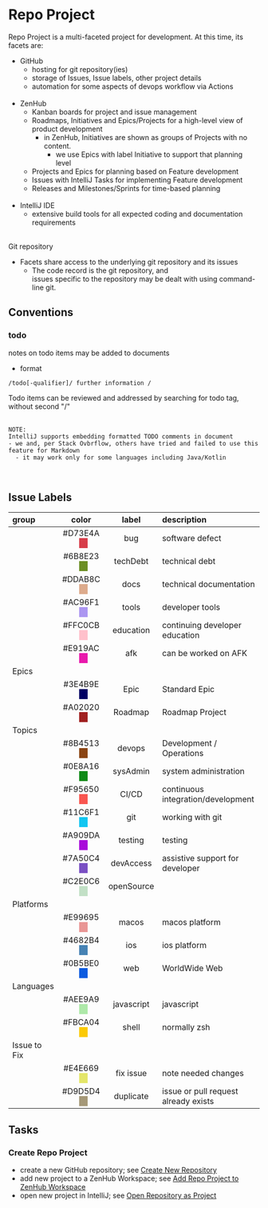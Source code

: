 # Repo Project

Repo Project is a multi-faceted project for development.
At this time, its facets are:
- GitHub
  - hosting for git repository(ies)
  - storage of Issues, Issue labels, other project details
  - automation for some aspects of devops workflow via Actions
<br/><br/>
- ZenHub
  - Kanban boards for project and issue management
  - Roadmaps, Initiatives and Epics/Projects for a high-level view of product development
    - in ZenHub, Initiatives are shown as groups of Projects with no content.
      - we use Epics with label Initiative to support that planning level
  - Projects and Epics for planning based on Feature development
  - Issues with IntelliJ Tasks for implementing Feature development
  - Releases and Milestones/Sprints for time-based planning
<br/><br/>
- IntelliJ IDE
  - extensive build tools for all expected coding and documentation requirements
<br/><br/>

Git repository
- Facets share access to the underlying git repository and its issues <br/>
  - The code record is the git repository, and <br/>
    issues specific to the repository may be dealt with using command-line git.

<div style="page-break-after: always;"></div>

## Conventions
### todo
notes on todo items may be added to documents
- format
```plaintext
/todo[-qualifier]/ further information /
```
Todo items can be reviewed and addressed by searching for todo tag, without second "/" <br/><br/>

```plaintext
NOTE:
IntelliJ supports embedding formatted TODO comments in document
- we and, per Stack Ovbrflow, others have tried and failed to use this feature for Markdown  
  - it may work only for some languages including Java/Kotlin
```
<br/>

## Issue Labels
| group | color | label | description |
|:---|:---:|:---:|:---|
| | #D73E4A &nbsp;&nbsp;<span style="background-color: #D73E4A">&nbsp;&nbsp;&nbsp;&nbsp;</span> | bug | software defect |
| | #6B8E23 &nbsp;&nbsp;<span style="background-color: #6B8E23">&nbsp;&nbsp;&nbsp;&nbsp;</span> | techDebt | technical debt |
| | #DDAB8C &nbsp;&nbsp;<span style="background-color: #DDAB8C">&nbsp;&nbsp;&nbsp;&nbsp;</span> | docs | technical documentation  |
| | #AC96F1 &nbsp;&nbsp;<span style="background-color: #AC96F1">&nbsp;&nbsp;&nbsp;&nbsp;</span> | tools | developer tools  |
| | #FFC0CB &nbsp;&nbsp;<span style="background-color: #FFC0CB">&nbsp;&nbsp;&nbsp;&nbsp;</span> | education | continuing developer education |
| | #E919AC &nbsp;&nbsp;<span style="background-color: #E919AC">&nbsp;&nbsp;&nbsp;&nbsp;</span> | afk | can be worked on AFK |
| Epics | | | |
| | #3E4B9E &nbsp;&nbsp;<span style="background-color: #000064">&nbsp;&nbsp;&nbsp;&nbsp;</span> | Epic | Standard Epic |
| | #A02020 &nbsp;&nbsp;<span style="background-color: #A02020">&nbsp;&nbsp;&nbsp;&nbsp;</span> | Roadmap | Roadmap Project |
| Topics | | | |
| | #8B4513 &nbsp;&nbsp;<span style="background-color: #8B4513">&nbsp;&nbsp;&nbsp;&nbsp;</span> | devops | Development / Operations |
| | #0E8A16 &nbsp;&nbsp;<span style="background-color: #0E8A16">&nbsp;&nbsp;&nbsp;&nbsp;</span> | sysAdmin | system administration |
| | #F95650 &nbsp;&nbsp;<span style="background-color: #F95650">&nbsp;&nbsp;&nbsp;&nbsp;</span> | CI/CD | continuous integration/development |
| | #11C6F1 &nbsp;&nbsp;<span style="background-color: #11C6F1">&nbsp;&nbsp;&nbsp;&nbsp;</span> | git | working with git |
| | #A909DA &nbsp;&nbsp;<span style="background-color: #A909DA">&nbsp;&nbsp;&nbsp;&nbsp;</span> | testing | testing |
| | #7A50C4 &nbsp;&nbsp;<span style="background-color: #7A50C4">&nbsp;&nbsp;&nbsp;&nbsp;</span> | devAccess | assistive support for developer |
| | #C2E0C6 &nbsp;&nbsp;<span style="background-color: #C2E0C6">&nbsp;&nbsp;&nbsp;&nbsp;</span> | openSource | |
| Platforms | | | |
| | #E99695 &nbsp;&nbsp;<span style="background-color: #E99695">&nbsp;&nbsp;&nbsp;&nbsp;</span> | macos | macos platform |
| | #4682B4 &nbsp;&nbsp;<span style="background-color: #4682B4">&nbsp;&nbsp;&nbsp;&nbsp;</span> | ios | ios platform |
| | #0B5BE0 &nbsp;&nbsp;<span style="background-color: #0B5BE0">&nbsp;&nbsp;&nbsp;&nbsp;</span> | web | WorldWide Web |
| Languages | | | |
| | #AEE9A9 &nbsp;&nbsp;<span style="background-color: #AEE9A9">&nbsp;&nbsp;&nbsp;&nbsp;</span> | javascript | javascript |
| | #FBCA04 &nbsp;&nbsp;<span style="background-color: #FBCA04">&nbsp;&nbsp;&nbsp;&nbsp;</span> | shell | normally zsh |
| Issue to Fix | | | |
| | #E4E669 &nbsp;&nbsp;<span style="background-color: #E4E669">&nbsp;&nbsp;&nbsp;&nbsp;</span> | fix issue | note needed changes|
| | #D9D5D4 &nbsp;&nbsp;<span style="background-color: #A59878">&nbsp;&nbsp;&nbsp;&nbsp;</span> | duplicate | issue or pull request already exists |


## Tasks
### Create Repo Project

- create a new GitHub repository; see [Create New Repository](../tools/GitHub.md#create-new-repository)
- add new project to a ZenHub Workspace; see [Add Repo Project to ZenHub Workspace](../tools/ZenHub.md#add-repo-project-to-zenhub-workspace)
- open new project in IntelliJ; see [Open Repository as Project](../tools/IntelliJ.md#open-repository-as-project)
